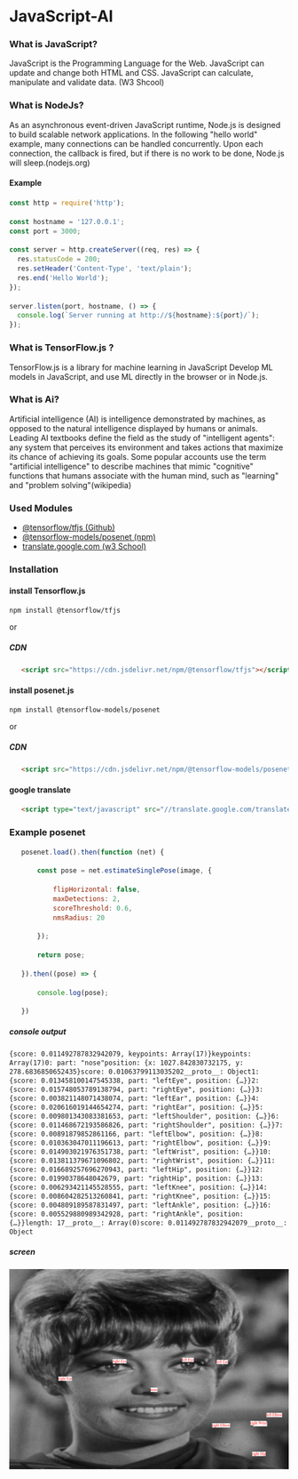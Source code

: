 # JavaScript-AI
### What is JavaScript?
JavaScript is the Programming Language for the Web.
JavaScript can update and change both HTML and CSS.
JavaScript can calculate, manipulate and validate data. (W3 Shcool)

### What is NodeJs?
As an asynchronous event-driven JavaScript runtime, Node.js is designed to build scalable network applications. In the following "hello world" example, many connections can be handled concurrently. Upon each connection, the callback is fired, but if there is no work to be done, Node.js will sleep.(nodejs.org)
#### Example
```javascript
const http = require('http');

const hostname = '127.0.0.1';
const port = 3000;

const server = http.createServer((req, res) => {
  res.statusCode = 200;
  res.setHeader('Content-Type', 'text/plain');
  res.end('Hello World');
});

server.listen(port, hostname, () => {
  console.log(`Server running at http://${hostname}:${port}/`);
});
```

### What is TensorFlow.js ?

TensorFlow.js is a library for machine learning in JavaScript
Develop ML models in JavaScript, and use ML directly in the browser or in Node.js.

### What is Ai?
Artificial intelligence (AI) is intelligence demonstrated by machines, as opposed to the natural intelligence displayed by humans or animals. Leading AI textbooks define the field as the study of "intelligent agents": any system that perceives its environment and takes actions that maximize its chance of achieving its goals. Some popular accounts use the term "artificial intelligence" to describe machines that mimic "cognitive" functions that humans associate with the human mind, such as "learning" and "problem solving"(wikipedia)

### Used Modules

 - [ @tensorflow/tfjs (Github)](https://github.com/tensorflow/tfjs)
 - [ @tensorflow-models/posenet (npm)](https://www.npmjs.com/package/@tensorflow-models/posenet)
 - [ translate.google.com (w3 School)](https://www.w3schools.com/howto/howto_google_translate.asp)


 ### Installation

#### install Tensorflow.js

 ```terminal
npm install @tensorflow/tfjs
```
or

##### CDN

 ```html
    <script src="https://cdn.jsdelivr.net/npm/@tensorflow/tfjs"></script>
```

#### install posenet.js

 ```terminal
npm install @tensorflow-models/posenet
```
or

##### CDN

 ```html
    <script src="https://cdn.jsdelivr.net/npm/@tensorflow-models/posenet"></script>
```
#### google translate
 ```html
    <script type="text/javascript" src="//translate.google.com/translate_a/element.js?cb=googleTranslateElementInit"></script>
```

 ### Example posenet
 
 ```javascript
    posenet.load().then(function (net) {
        
        const pose = net.estimateSinglePose(image, {

            flipHorizontal: false,
            maxDetections: 2,
            scoreThreshold: 0.6,
            nmsRadius: 20

        });
    
        return pose;

    }).then((pose) => {

        console.log(pose);
        
    })
```
##### console output
```output
{score: 0.011492787832942079, keypoints: Array(17)}keypoints: Array(17)0: part: "nose"position: {x: 1027.842830732175, y: 278.6836850652435}score: 0.01063799113035202__proto__: Object1: {score: 0.013458100147545338, part: "leftEye", position: {…}}2: {score: 0.015748053789138794, part: "rightEye", position: {…}}3: {score: 0.003821148071438074, part: "leftEar", position: {…}}4: {score: 0.020616019144654274, part: "rightEar", position: {…}}5: {score: 0.009801343083381653, part: "leftShoulder", position: {…}}6: {score: 0.011468672193586826, part: "rightShoulder", position: {…}}7: {score: 0.00891879852861166, part: "leftElbow", position: {…}}8: {score: 0.010363047011196613, part: "rightElbow", position: {…}}9: {score: 0.014903021976351738, part: "leftWrist", position: {…}}10: {score: 0.013811379671096802, part: "rightWrist", position: {…}}11: {score: 0.016689257696270943, part: "leftHip", position: {…}}12: {score: 0.01990378648042679, part: "rightHip", position: {…}}13: {score: 0.006293421145528555, part: "leftKnee", position: {…}}14: {score: 0.008604282513260841, part: "rightKnee", position: {…}}15: {score: 0.004809189587831497, part: "leftAnkle", position: {…}}16: {score: 0.005529880989342928, part: "rightAnkle", position: {…}}length: 17__proto__: Array(0)score: 0.011492787832942079__proto__: Object

```
##### screen
![alt text](https://github.com/ulvimemmeedov/JavaScript-AI/blob/master/Example.png)

